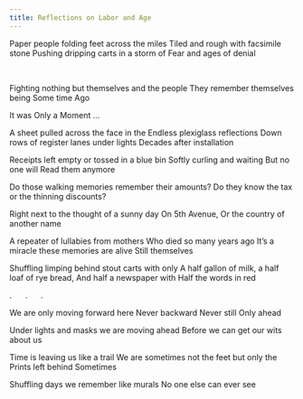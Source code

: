 ```yaml
---
title: Reflections on Labor and Age
---
```


Paper people folding feet across the miles
Tiled and rough with facsimile stone
Pushing dripping carts in a storm of
Fear and ages of denial
<!--excerpt--><br>

Fighting nothing but themselves and the people
They remember themselves being
Some time
Ago
<br>

It was
Only a
Moment
...
<br>

A sheet pulled across the face in the
Endless plexiglass reflections
Down rows of register lanes under lights
Decades after installation
<br>

Receipts left empty or tossed in a blue bin
Softly curling and waiting
But no one will
Read them anymore
<br>

Do those walking memories remember their amounts?
Do they know the tax or the thinning discounts?
<br>

Right next to the thought of a sunny day
On 5th Avenue,
Or the country of another name
<br>

A repeater of lullabies from mothers
Who died so many years ago
It’s a miracle these memories are alive
Still themselves
<br>

Shuffling limping behind stout carts with only
A half gallon of milk, a half loaf of rye bread,
And half a newspaper with
Half the words in red
<br>

.      .      .
<br>

We are only moving forward here
Never backward
Never still
Only ahead
<br>

Under lights and masks we are moving ahead
Before we can get our wits about us
<br>

Time is leaving us like a trail
We are sometimes not the feet but only the
Prints left behind
Sometimes
<br>

Shuffling days we remember like murals
No one else can ever see

